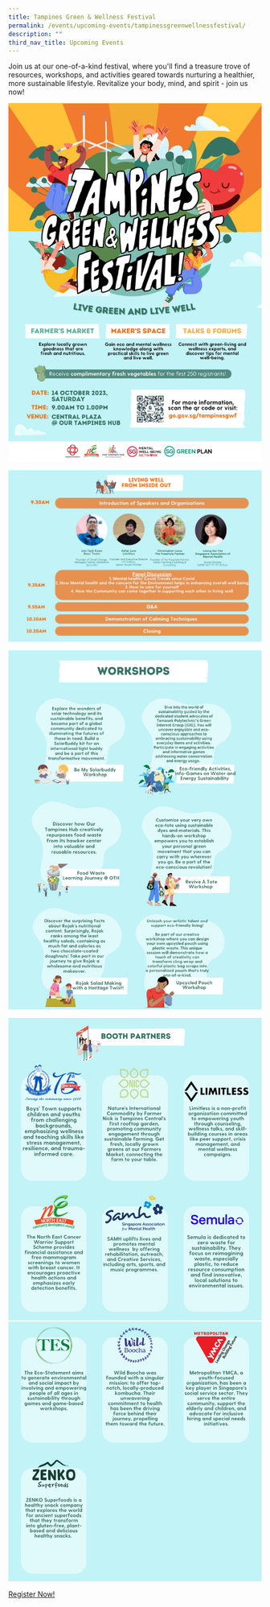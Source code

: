 ```yaml
---
title: Tampines Green & Wellness Festival
permalink: /events/upcoming-events/tampinessgreenwellnessfestival/
description: ""
third_nav_title: Upcoming Events
---
```

Join us at our one-of-a-kind festival, where you'll find a treasure trove of resources, workshops, and activities geared towards nurturing a healthier, more sustainable lifestyle. Revitalize your body, mind, and spirit - join us now!

![](/images/tampines%20green%20&%20wellness%20kv.jpg)

![](/images/living%20well%20from%20inside%20out.png)

![](/images/workshops.png)

![](/images/booth%20partners%20(not%20full).png)
![](/images/booth%20partners%20(not%20full)%20(2).png)


[Register Now!](https://form.gov.sg/64f04edbd3a7090012fa86ca)